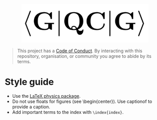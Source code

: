 
<p align="center">
<img src="img/GQCG.png" width="400">
</p>

> This project has a [Code of Conduct](https://github.com/GQCG-edu/report-template/blob/develop/CODE_OF_CONDUCT.md).
> By interacting with this repository, organisation, or community you agree to
> abide by its terms.

# Style guide

* Use the [LaTeX physics package](http://mirrors.ibiblio.org/CTAN/macros/latex/contrib/physics/physics.pdf).
* Do not use floats for figures (see \begin{center}). Use captionof to provide a caption.
* Add important terms to the index with `\index{index}`.
